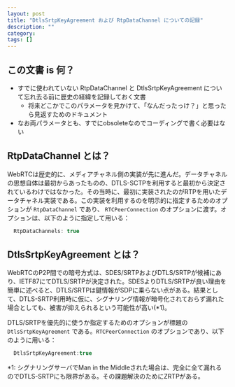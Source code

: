 ```yaml
---
layout: post
title: "DtlsSrtpKeyAgreement および RtpDataChannel についての記録"
description: ""
category: 
tags: []
---
```


## この文書 is 何？

- すでに使われていない RtpDataChannel と DtlsSrtpKeyAgreement について忘れ去る前に歴史の経緯を記録しておく文書
  - 将来どこかでこのパラメータを見かけて、「なんだったっけ？」と思ったら見返すためのドキュメント
- なお両パラメータとも、すでにobsoleteなのでコーディングで書く必要はない

## RtpDataChannel とは？

WebRTCは歴史的に、メディアチャネル側の実装が先に進んだ。データチャネルの思想自体は最初からあったものの、DTLS-SCTPを利用すると最初から決定されているわけではなかった。その当時に、最初に実装されたのがRTPを用いたデータチャネル実装である。この実装を利用するのを明示的に指定するためのオプションが `RtpDataChannel` であり、 `RTCPeerConnection` のオプションに渡す。オプションは、以下のように指定して用いる：

```js
  RtpDataChannels: true
```

## DtlsSrtpKeyAgreement とは？

WebRTCのP2P間での暗号方式は、SDES/SRTPおよびDTLS/SRTPが候補にあり、IETF87にてDTLS/SRTPが決定された。SDESよりDTLS/SRTPが良い理由を簡単に述べると、DTLS/SRTPは鍵情報がSDPに乗らない点がある。結果として、DTLS-SRTP利用時に仮に、シグナリング情報が暗号化されておらず漏れた場合としても、被害が抑えられるという可能性が高い(*1)。

DTLS/SRTPを優先的に使うか指定するためのオプションが標題の `DtlsSrtpKeyAgreement` である。`RTCPeerConnection` のオプションであり、以下のように用いる：

```js
  DtlsSrtpKeyAgreement:true
```

*1: シグナリングサーバでMan in the Middleされた場合は、完全に全て漏れるのでDTLS-SRTPにも限界がある。その課題解決のためにZRTPがある。
